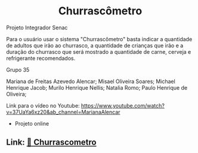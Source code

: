 
<h1 align="center">Churrascômetro</h1>

Projeto Integrador Senac

Para o usuário usar o sistema "Churrascômetro" basta indicar a quantidade de adultos que irão ao churrasco, a quantidade de crianças que irão e a duração do churrasco que será mostrado a quantidade de carne, cerveja e refrigerante recomendados.

Grupo 35

Mariana de Freitas Azevedo Alencar;
Misael Oliveira Soares;
Michael Henrique Jacob;
Murilo Henrique Nellis;
Natalia Romo;
Paulo Henrique de Oliveira;

Link para o vídeo no Youtube: https://www.youtube.com/watch?v=37UaYa6xz20&ab_channel=MarianaAlencar

* Projeto online
<h2> 
    Link: <a href="https://michaelhjacob.github.io/Churrascometro/">🔗 Churrascometro</a>
</h2>
